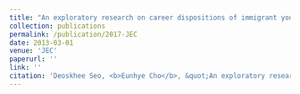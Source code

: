 ```yaml
---
title: "An exploratory research on career dispositions of immigrant youths and their ecological conditions"
collection: publications
permalink: /publication/2017-JEC
date: 2013-03-01
venue: 'JEC'
paperurl: ''
link: ''
citation: 'Deoskhee Seo, <b>Eunhye Cho</b>, &quot;An exploratory research on career dispositions of immigrant youths and their ecological conditions,&quot; in <i>Journal of Education and Culture</i>, vol. 23, no. 1, pp. 217-247, 2017.'
---
```


